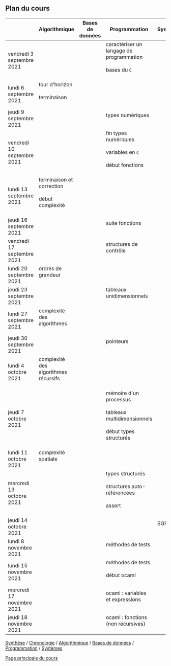 ## Plan du cours

|   | Algorithmique | Bases de données | Programmation | Systèmes | 
|---|-----------|---------|---------|-------|
| vendredi 3 septembre 2021 |  |  | caractériser un langage de programmation<br /><br />bases du `C`<br /><br /> |  | 
| lundi 6 septembre 2021 | tour d'horizon<br /><br />terminaison<br /><br /> |  |  |  | 
| jeudi 9 septembre 2021 |  |  | types numériques<br /><br /> |  | 
| vendredi 10 septembre 2021 |  |  | fin types numériques<br /><br />variables en `C`<br /><br />début fonctions<br /><br /> |  | 
| lundi 13 septembre 2021 | terminaison et correction<br /><br />début complexité<br /><br /> |  |  |  | 
| jeudi 16 septembre 2021 |  |  | suite fonctions<br /><br /> |  | 
| vendredi 17 septembre 2021 |  |  | structures de contrôle<br /><br /> |  | 
| lundi 20 septembre 2021 | ordres de grandeur<br /><br /> |  |  |  | 
| jeudi 23 septembre 2021 |  |  | tableaux unidimensionnels<br /><br /> |  | 
| lundi 27 septembre 2021 | complexité des algorithmes<br /><br /> |  |  |  | 
| jeudi 30 septembre 2021 |  |  | pointeurs<br /><br /> |  | 
| lundi 4 octobre 2021 | complexité des algorithmes récursifs<br /><br /> |  |  |  | 
| jeudi 7 octobre 2021 |  |  | mémoire d'un processus<br /><br />tableaux multidimensionnels<br /><br />début types structurés<br /><br /> |  | 
| lundi 11 octobre 2021 | complexité spatiale<br /><br /> |  |  |  | 
| mercredi 13 octobre 2021 |  |  | types structurés<br /><br />structures auto-référencées<br /><br />assert<br /><br /> |  | 
| jeudi 14 octobre 2021 |  |  |  | SGF<br /><br /> | 
| lundi 8 novembre 2021 |  |  | méthodes de tests<br /><br /> |  | 
| lundi 15 novembre 2021 |  |  | méthodes de tests<br /><br />début ocaml<br /><br /> |  | 
| mercredi 17 novembre 2021 |  |  | ocaml : variables et expressions<br /><br /> |  | 
| jeudi 18 novembre 2021 |  |  | ocaml : fonctions (non récursives)<br /><br /> |  | 



[Synthèse](synthese.md) /  [Chronologie](chronologie.md) / [Algorithmique](algorithmique.md) / [Bases de données](bd.md) / [Programmation](prog.md) / [Systèmes](systemes.md) 


[Page principale du cours](https://ineskkk.github.io/mp2i-pv)


